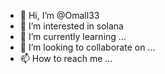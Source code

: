 - 👋 Hi, I’m @Omall33
- 👀 I’m interested in solana
- 🌱 I’m currently learning ...
- 💞️ I’m looking to collaborate on ...
- 📫 How to reach me ...

<!---
Omall33/Omall33 is a ✨ special ✨ repository because its `README.md` (this file) appears on your GitHub profile.
You can click the Preview link to take a look at your changes.
--->
